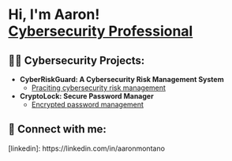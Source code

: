 <h1>Hi, I'm Aaron! <br/><a href="https://github.com/AaronMontano99" <a href="https://www.linkedin.com/in/aaronmontano/">Cybersecurity Professional</a>

<h2>👨‍💻 Cybersecurity Projects:</h2>

- <b>CyberRiskGuard: A Cybersecurity Risk Management System</b>
  - [Praciting cybersecurity risk management](https://github.com/AaronMontano99/Cybersecurity-risk)
- <b>CryptoLock: Secure Password Manager</b>
  - [Encrypted password management](https://github.com/AaronMontano99/Password-Manager)

<h2> 🤳 Connect with me:</h2>
[linkedin]: https://linkedin.com/in/aaronmontano

<!---
AaronMontano99/AaronMontano99 is a ✨ special ✨ repository because its `README.md` (this file) appears on your GitHub profile.
You can click the Preview link to take a look at your changes.
--->
